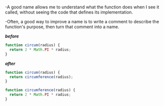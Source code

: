 -A good name allows me to understand what the function does when I see it called, without seeing the code that defines its implementation.

-Often, a good way to improve a name is to write a comment to describe the function's purpose, then turn that comment into a name.

**_before_**

```javascript
function circum(radius) {
  return 2 * Math.PI * radius;
}
```

**_after_**

```javascript
function circum(radius) {
  return circumference(radius);
}

function circumference(radius) {
  return 2 * Math.PI * radius;
}
```
